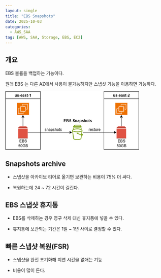 ```yaml
---
layout: single
title: "EBS Snapshots"
date: 2025-10-03
categories:
  - AWS_SAA
tag: [AWS, SAA, Storage, EBS, EC2]
---
```


## 개요

EBS 볼륨을 백업하는 기능이다.

원래 EBS 는 다른 AZ에서 사용이 불가능하지만 스냅샷 기능을 이용하면 가능하다.

![EBS](/스샷%20자료실/EBS/2.png)


## Snapshots archive

* 스냅샷을 아카이브 티어로 옮기면 보관하는 비용이 75% 더 싸다.

* 복원하는데 24 ~ 72 시간이 걸린다.


## EBS 스냅샷 휴지통

* EBS를 삭제하는 경우 영구 삭제 대신 휴지통에 넣을 수 있다.

* 휴지통에 보관되는 기간은 1일 ~ 1년 사이로 결정할 수 있다.


## 빠른 스냅샷 복원(FSR)

* 스냅샷을 완전 초기화해 지연 시간을 없애는 기능

* 비용이 많이 든다.
